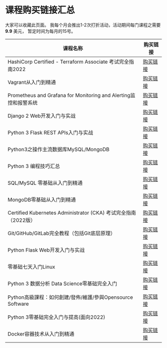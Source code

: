 # 课程购买链接汇总

大家可以收藏此页面。 我每个月会推出1-2次打折活动，活动期间每门课程之需要 **9.9** 美元， 暂定时间为每月的15号。

|课程名称  |   购买链接      |
|--------|-------------| 
|HashiCorp Certified - Terraform Associate 考试完全指南2022|[购买链接](https://www.udemy.com/course/terraform-basic/?referralCode=CC6DE2F25411B0B807AA)| 
|Vagrant从入门到精通|[购买链接](https://www.udemy.com/course/vagrant-zh/?referralCode=B18BFF094D8792D84394)| 
|Prometheus and Grafana for Monitoring and Alerting监控和报警系统|[购买链接](https://www.udemy.com/course/telegraf-prometheus-grafana-cn/?referralCode=28BC7897319144D42F70)| 
|Django 2 Web开发入门与实战|[购买链接](https://www.udemy.com/course/django-2-web/?referralCode=0DCDC4FF26DE5BB465E3)| 
|Python 3 Flask REST APIs入门与实战|[购买链接](https://www.udemy.com/course/flask-rest-api/?referralCode=A195C6A2E8BDD2469B72)| 
|Python3之操作主流数据库MySQL/MongoDB|[购买链接](https://www.udemy.com/course/python3-database/?referralCode=C469D20433250A4EB30B)| 
|Python 3 编程技巧汇总|[购买链接](https://www.udemy.com/course/python3-tips/?referralCode=0BAF7F030B423F0581C1)| 
|SQL/MySQL 零基础从入门到精通|[购买链接](https://www.udemy.com/course/sql-mysql/?referralCode=1F5F4E2286FE19032DE4)| 
|MongoDB零基础从入门到精通|[购买链接](https://www.udemy.com/course/best-mongodb/?referralCode=CAE29C4D0DF2A63F1C25)| 
|Certified Kubernetes Administrator (CKA) 考试完全指南（2022版）|[购买链接](https://www.udemy.com/course/k8s-chinese/?referralCode=4D8B7AFDBFAF9A8E4F81)| 
|Git/GitHub/GitLab完全教程（包括Git底层原理）|[购买链接](https://www.udemy.com/course/git-basic/?referralCode=9E6643D21ECB0B3556EF)| 
|Python Flask Web开发入门与实战|[购买链接](https://www.udemy.com/course/python-flask/?referralCode=4099E6C2D563108058A1)| 
|零基础七天入门Linux|[购买链接](https://www.udemy.com/course/linux-zh/?referralCode=AEC3E4893224C29FB5B8)| 
|Python 3 数据分析 Data Science零基础完全入门|[购买链接](https://www.udemy.com/course/python-for-data-science/?referralCode=4160C47EA01CD9EFBE09)| 
|Python高級課程：如何創建/發佈/維護/參與Opensource Software|[购买链接](https://www.udemy.com/course/python-awesome-tools/?referralCode=5B1602A7A46D9F5C7DA0)| 
|Python 3零基础完全入门与提高(面向2022)|[购买链接](https://www.udemy.com/course/python3-chinese/?referralCode=47E6E4492ED7893DB0BE)| 
|Docker容器技术从入门到精通|[购买链接](https://www.udemy.com/course/docker-china/?referralCode=317AFE518BCFEF7FC897)|
